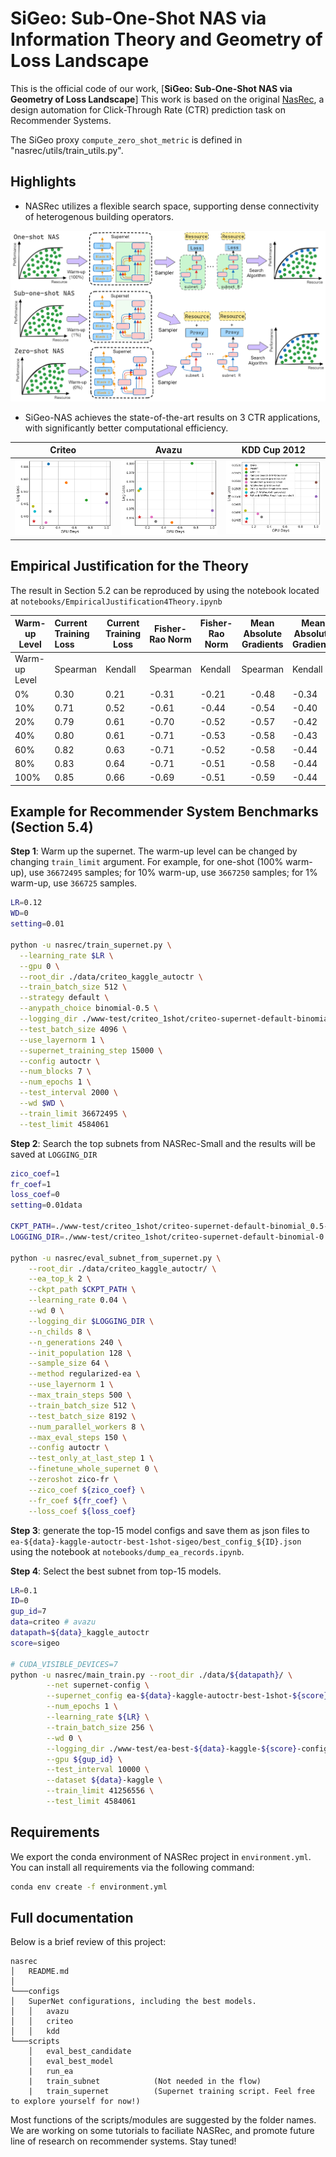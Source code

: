 
# SiGeo: Sub-One-Shot NAS via Information Theory and Geometry of Loss Landscape
This is the official code of our work, [**SiGeo: Sub-One-Shot NAS via Geometry of Loss Landscape**] 
This work is based on the original [NasRec](https://github.com/facebookresearch/NasRec), a design automation for Click-Through Rate (CTR) prediction task on 
Recommender Systems.

The SiGeo proxy `compute_zero_shot_metric` is defined in "nasrec/utils/train_utils.py".

## Highlights

* NASRec utilizes a flexible search space,  supporting dense connectivity of heterogenous building operators.

![Flexible Search Space for Recommender Systems](doc/illustration.png "sub-one-shot NAS")

* SiGeo-NAS achieves the state-of-the-art results on 3 CTR applications, with significantly better computational efficiency.

|                       Criteo                       |             Avazu              |         KDD Cup 2012         |
|:--------------------------------------------------:|:------------------------------:|:----------------------------:|
| ![](doc/criteo-logloss-gpu.png "sub-one-shot NAS") | ![](doc/avazu-logloss-gpu.png) | ![](doc/kdd-logloss-gpu.png) |


## Empirical Justification for the Theory
The result in Section 5.2 can be reproduced by using the notebook located at `notebooks/EmpiricalJustification4Theory.ipynb`


| Warm-up Level | Current Training Loss | Current Training Loss | Fisher-Rao Norm | Fisher-Rao Norm | Mean Absolute Gradients | Mean Absolute Gradients |
|---------------|:----------------------|-----------------------|-----------------|-----------------|:-----------------------:|-------------------------|
| Warm-up Level | Spearman              | Kendall               | Spearman        | Kendall         |        Spearman         | Kendall                 |
| 0%            | 0.30                  | 0.21                  | -0.31           | -0.21           |          -0.48          | -0.34                   |
| 10%           | 0.71                  | 0.52                  | -0.61           | -0.44           |          -0.54          | -0.40                   |
| 20%           | 0.79                  | 0.61                  | -0.70           | -0.52           |          -0.57          | -0.42                   |
| 40%           | 0.80                  | 0.61                  | -0.71           | -0.53           |          -0.58          | -0.43                   |
| 60%           | 0.82                  | 0.63                  | -0.71           | -0.52           |          -0.58          | -0.44                   |
| 80%           | 0.83                  | 0.64                  | -0.71           | -0.51           |          -0.58          | -0.44                   |
| 100%          | 0.85                  | 0.66                  | -0.69           | -0.51           |          -0.59          | -0.44                   |




## Example for Recommender System Benchmarks (Section 5.4)
**Step 1**: Warm up the supernet. The warm-up level can be changed by changing `train_limit` argument. For example, 
for one-shot (100% warm-up), use `36672495` samples; for 10% warm-up, use `3667250` samples;  for 1% warm-up, 
use `366725` samples.
```bash
LR=0.12
WD=0
setting=0.01

python -u nasrec/train_supernet.py \
  --learning_rate $LR \
  --gpu 0 \
  --root_dir ./data/criteo_kaggle_autoctr \
  --train_batch_size 512 \
  --strategy default \
  --anypath_choice binomial-0.5 \
  --logging_dir ./www-test/criteo_1shot/criteo-supernet-default-binomial_0.5-autoctr_lr${LR}-${setting} \
  --test_batch_size 4096 \
  --use_layernorm 1 \
  --supernet_training_step 15000 \
  --config autoctr \
  --num_blocks 7 \
  --num_epochs 1 \
  --test_interval 2000 \
  --wd $WD \
  --train_limit 36672495 \
  --test_limit 4584061

```

**Step 2**: Search the top subnets from NASRec-Small and the results will be saved at `LOGGING_DIR`
```bash
zico_coef=1
fr_coef=1
loss_coef=0
setting=0.01data

CKPT_PATH=./www-test/criteo_1shot/criteo-supernet-default-binomial_0.5-autoctr_lr0.12-${setting}/supernet_7blocks_layernorm1_default-binomial-0.5_lr0.12_supernetwarmup_15000/supernet_checkpoint.pt
LOGGING_DIR=./www-test/criteo_1shot/criteo-supernet-default-binomial-0.5-autoctr-ea-240gen-128pop-64sample-8childs-default-ft_lr0.04-${zico_coef}zico-${fr_coef}fr-${setting}

python -u nasrec/eval_subnet_from_supernet.py \
    --root_dir ./data/criteo_kaggle_autoctr/ \
    --ea_top_k 2 \
    --ckpt_path $CKPT_PATH \
    --learning_rate 0.04 \
    --wd 0 \
    --logging_dir $LOGGING_DIR \
    --n_childs 8 \
    --n_generations 240 \
    --init_population 128 \
    --sample_size 64 \
    --method regularized-ea \
    --use_layernorm 1 \
    --max_train_steps 500 \
    --train_batch_size 512 \
    --test_batch_size 8192 \
    --num_parallel_workers 8 \
    --max_eval_steps 150 \
    --config autoctr \
    --test_only_at_last_step 1 \
    --finetune_whole_supernet 0 \
    --zeroshot zico-fr \
    --zico_coef ${zico_coef} \
    --fr_coef ${fr_coef} \
    --loss_coef ${loss_coef}
```
**Step 3**: generate the top-15 model configs and save them as json files to 
`ea-${data}-kaggle-autoctr-best-1shot-sigeo/best_config_${ID}.json` using the notebook at `notebooks/dump_ea_records.ipynb`.

**Step 4**: Select the best subnet from top-15 models.
```bash
LR=0.1
ID=0
gup_id=7
data=criteo # avazu
datapath=${data}_kaggle_autoctr
score=sigeo

# CUDA_VISIBLE_DEVICES=7
python -u nasrec/main_train.py --root_dir ./data/${datapath}/ \
        --net supernet-config \
        --supernet_config ea-${data}-kaggle-autoctr-best-1shot-${score}/best_config_${ID}.json \
        --num_epochs 1 \
        --learning_rate ${LR} \
        --train_batch_size 256 \
        --wd 0 \
        --logging_dir ./www-test/ea-best-${data}-kaggle-${score}-config-${ID} \
        --gpu ${gup_id} \
        --test_interval 10000 \
        --dataset ${data}-kaggle \
        --train_limit 41256556 \
        --test_limit 4584061

```

## Requirements
We export the conda environment of NASRec project in `environment.yml`. You can install all requirements via the following command:

```bash
conda env create -f environment.yml
```

## Full documentation
Below is a brief review of this project:
```
nasrec
│   README.md
│
└───configs
│   SuperNet configurations, including the best models.
│   │   avazu
│   │   criteo   
│   │   kdd   
└───scripts
    │   eval_best_candidate
    │   eval_best_model
    |   run_ea
    |   train_subnet            (Not needed in the flow)
    |   train_supernet          (Supernet training script. Feel free to explore yourself for now!)
```
Most functions of the scripts/modules are suggested by the folder names. We are working on some tutorials to faciliate NASRec, and promote future line of research on recommender systems. Stay tuned!

